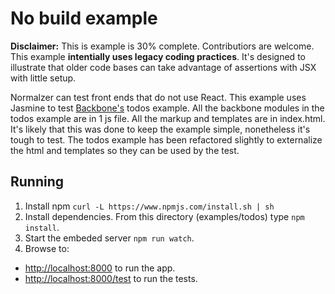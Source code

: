 # No build example

**Disclaimer:**  This is example is 30% complete.  Contributiors are welcome.  This example **intentially uses legacy coding practices**.  It's designed to illustrate that older code bases can take advantage of assertions with JSX with little setup.

Normalzer can test front ends that do not use React.  This example uses Jasmine to test [Backbone's](https://github.com/jashkenas/backbone) todos example.  All the backbone modules in the todos example are in 1 js file. All the markup and templates are in index.html.  It's likely that this was done to keep the example simple, nonetheless it's tough to test.  The todos example has been refactored slightly to externalize the html and templates so they can be used by the test. 

## Running

1. Install npm `curl -L https://www.npmjs.com/install.sh | sh`
2. Install dependencies.  From this directory (examples/todos) type `npm install`.
3. Start the embeded server `npm run watch`.
4. Browse to: 

* [http://localhost:8000](http://localhost:8000) to run the app. 
* [http://localhost:8000/test](http://localhost:8000/test) to run the tests. 
